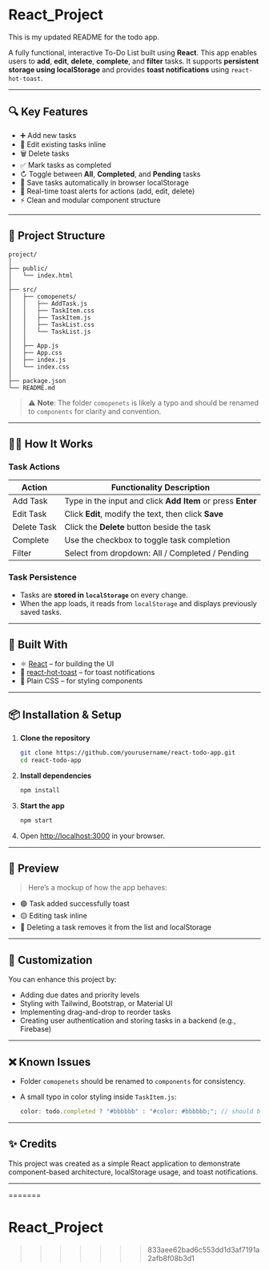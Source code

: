 # React_Project
This is my updated README for the todo app.

A fully functional, interactive To-Do List built using **React**. This app enables users to **add**, **edit**, **delete**, **complete**, and **filter** tasks. It supports **persistent storage using localStorage** and provides **toast notifications** using `react-hot-toast`.

---

## 🔍 Key Features

* ➕ Add new tasks
* 📝 Edit existing tasks inline
* 🗑️ Delete tasks
* ✅ Mark tasks as completed
* ↻ Toggle between **All**, **Completed**, and **Pending** tasks
* 📏 Save tasks automatically in browser localStorage
* 🚀 Real-time toast alerts for actions (add, edit, delete)
* ⚡ Clean and modular component structure

---

## 🏧 Project Structure

```
project/
│
├── public/
│   └── index.html
│
├── src/
│   ├── comopenets/
│   │   ├── AddTask.js
│   │   ├── TaskItem.css
│   │   ├── TaskItem.js
│   │   ├── TaskList.css
│   │   └── TaskList.js
│   │
│   ├── App.js
│   ├── App.css
│   ├── index.js
│   └── index.css
│
├── package.json
└── README.md
```

> ⚠️ **Note**: The folder `comopenets` is likely a typo and should be renamed to `components` for clarity and convention.

---

## 🧑‍💻 How It Works

### Task Actions

| Action      | Functionality Description                                   |
| ----------- | ----------------------------------------------------------- |
| Add Task    | Type in the input and click **Add Item** or press **Enter** |
| Edit Task   | Click **Edit**, modify the text, then click **Save**        |
| Delete Task | Click the **Delete** button beside the task                 |
| Complete    | Use the checkbox to toggle task completion                  |
| Filter      | Select from dropdown: All / Completed / Pending             |

### Task Persistence

* Tasks are **stored in `localStorage`** on every change.
* When the app loads, it reads from `localStorage` and displays previously saved tasks.

---

## 💪 Built With

* ⚛️ [React](https://reactjs.org/) – for building the UI
* 🔔 [react-hot-toast](https://react-hot-toast.com/) – for toast notifications
* 💅 Plain CSS – for styling components

---

## 📦 Installation & Setup

1. **Clone the repository**

   ```bash
   git clone https://github.com/yourusername/react-todo-app.git
   cd react-todo-app
   ```

2. **Install dependencies**

   ```bash
   npm install
   ```

3. **Start the app**

   ```bash
   npm start
   ```

4. Open [http://localhost:3000](http://localhost:3000) in your browser.

---

## 📸 Preview

> Here’s a mockup of how the app behaves:

* 🟢 Task added successfully toast
* 🟡 Editing task inline
* 🔴 Deleting a task removes it from the list and localStorage

---

## 🔧 Customization

You can enhance this project by:

* Adding due dates and priority levels
* Styling with Tailwind, Bootstrap, or Material UI
* Implementing drag-and-drop to reorder tasks
* Creating user authentication and storing tasks in a backend (e.g., Firebase)

---

## ❌ Known Issues

* Folder `comopenets` should be renamed to `components` for consistency.
* A small typo in color styling inside `TaskItem.js`:

  ```js
  color: todo.completed ? "#bbbbbb" : "#color: #bbbbbb;"; // should be: "#bbbbbb"
  ```

---

## ✨ Credits

This project was created as a simple React application to demonstrate component-based architecture, localStorage usage, and toast notifications.

---

=======
# React_Project
>>>>>>> 833aee62bad6c553dd1d3af7191a2afb8f08b3d1
